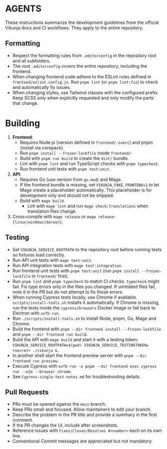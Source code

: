 # AGENTS

These instructions summarize the development guidelines from the official Vikunja docs and CI workflows. They apply to the entire repository.

## Formatting
- Respect the formatting rules from `.editorconfig` in the repository root and all subfolders.
- The root `.editorconfig` covers the entire repository, including the frontend.
- When changing frontend code adhere to the ESLint rules defined in `frontend/eslint.config.js`. Run `pnpm lint` (or `pnpm lint:fix`) to check and automatically fix issues.
- When changing styles, use Tailwind classes with the configured prefix. Keep SCSS only when explicitly requested and only modify the parts that change.

# Building

1. **Frontend**:
	- Requires Node.js (version defined in `frontend/.nvmrc`) and pnpm (install via corepack).
	- Run `pnpm install --frozen-lockfile` inside `frontend/`.
	- Build with `pnpm run build` to create the `dist/` bundle.
	- Lint with `pnpm lint` and run TypeScript checks with `pnpm typecheck`.
	- Run frontend unit tests with `pnpm test:unit`.
2. **API**:
      - Requires Go (use version from `go.mod`) and Mage.
      - If the frontend bundle is missing, set `VIKUNJA_FAKE_FRONTEND=1` to let Mage create a placeholder automatically. This placeholder is for development only and should not be shipped.
      - Build with `mage build`.
        - Lint with `mage lint` and run `mage check:translations` when translation files change.
3. Cross‑compile with `mage release` or `mage release:{linux|windows|darwin}`.

## Testing
- Set `VIKUNJA_SERVICE_ROOTPATH` to the repository root before running tests so fixtures load correctly.
- Run API unit tests with `mage test:unit`.
- Run API integration tests with `mage test:integration`.
- Run frontend unit tests with `pnpm test:unit` (run `pnpm install --frozen-lockfile` in `frontend/` first).
- Run `pnpm lint` and `pnpm typecheck` to match CI checks. `typecheck` might fail. Fix type errors only in the files you changed. If unrelated files fail, note it in the PR but do not attempt to fix those errors.
- When running Cypress tests locally, use Chrome if available. `scripts/install-tools.sh` installs it automatically. If Chrome is missing, run the tests inside the `cypress/browsers` Docker image or fall back to Electron with `xvfb-run`.
- Run `./scripts/install-tools.sh` to install Node, pnpm, Go, Mage and Chrome.
- Build the frontend with `pnpm --dir frontend install --frozen-lockfile` and `pnpm --dir frontend run build`.
- Build the API with `mage build` and start it with a testing token: `VIKUNJA_SERVICE_ROOTPATH=$(pwd) VIKUNJA_SERVICE_TESTINGTOKEN=<secret> ./vikunja &`.
- In another shell start the frontend preview server with `pnpm --dir frontend run preview`.
- Execute Cypress with `xvfb-run -a pnpm --dir frontend exec cypress run --e2e --browser chrome`.
- See `Cypress-single-test-notes.md` for troubleshooting details.

## Pull Requests
- PRs must be opened against the `main` branch.
- Keep PRs small and focused. Allow maintainers to edit your branch.
- Describe the problem in the PR title and provide a summary in the first comment.
- If the PR changes the UI, include after screenshots.
- Reference issues with `Fixes/Closes/Resolves #<number>` each on its own line.
- Conventional Commit messages are appreciated but not mandatory.
